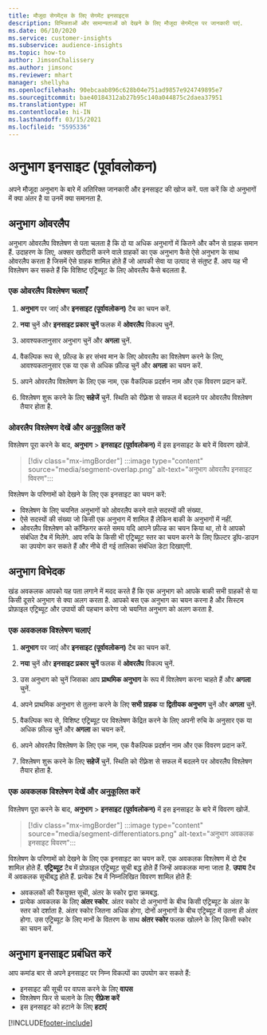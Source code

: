```yaml
---
title: मौजूदा सेगमेंट्स के लिए सेगमेंट इनसाइट्स
description: विभिन्नताओं और सामान्यताओं को देखने के लिए मौजूदा सेगमेंट्स पर जानकारी पाएं.
ms.date: 06/10/2020
ms.service: customer-insights
ms.subservice: audience-insights
ms.topic: how-to
author: JimsonChalissery
ms.author: jimsonc
ms.reviewer: mhart
manager: shellyha
ms.openlocfilehash: 90ebcaab896c628b04e751ad9857e924749895e7
ms.sourcegitcommit: bae40184312ab27b95c140a044875c2daea37951
ms.translationtype: HT
ms.contentlocale: hi-IN
ms.lasthandoff: 03/15/2021
ms.locfileid: "5595336"
---
```

# <a name="segment-insights-preview"></a>अनुभाग इनसाइट (पूर्वावलोकन)

अपने मौजूदा अनुभाग के बारे में अतिरिक्त जानकारी और इनसाइट की खोज करें. पता करें कि दो अनुभागों में क्या अंतर है या उनमें क्या समानता है.

## <a name="segment-overlap"></a>अनुभाग ओवरलैप

अनुभाग ओवरलैप विश्लेषण से पता चलता है कि दो या अधिक अनुभागों में कितने और कौन से ग्राहक समान हैं. उदाहरण के लिए, अक्सर खरीदारी करने वाले ग्राहकों का एक अनुभाग कैसे ऐसे अनुभाग के साथ ओवरलैप करता है जिसमें ऐसे ग्राहक शामिल होते हैं जो आपकी सेवा या उत्पाद से संतुष्ट हैं.
आप यह भी विश्लेषण कर सकते हैं कि विशिष्ट एट्रिब्यूट के लिए ओवरलैप कैसे बदलता है.

### <a name="run-an-overlap-analysis"></a>एक ओवरलैप विश्लेषण चलाएँ

1. **अनुभाग** पर जाएं और **इनसाइट (पूर्वावलोकन)** टैब का चयन करें.

1. **नया** चुनें और **इनसाइट प्रकार चुनें** फलक में **ओवरलैप** विकल्प चुनें.

1. आवश्यकतानुसार अनुभाग चुनें और **अगला** चुनें.

1. वैकल्पिक रूप से, फ़ील्ड के हर संभव मान के लिए ओवरलैप का विश्लेषण करने के लिए, आवश्यकतानुसार एक या एक से अधिक फ़ील्ड चुनें और **अगला** का चयन करें.

1. अपने ओवरलैप विश्लेषण के लिए एक नाम, एक वैकल्पिक प्रदर्शन नाम और एक विवरण प्रदान करें.

1. विश्लेषण शुरू करने के लिए **सहेजें** चुनें. स्थिति को रीफ़्रेश से सफल में बदलने पर ओवरलैप विश्लेषण तैयार होता है.

### <a name="view-and-optimize-an-overlap-analysis"></a>ओवरलैप विश्लेषण देखें और अनुकूलित करें

विश्लेषण पूरा करने के बाद, **अनुभाग** > **इनसाइट (पूर्वावलोकन)** में इस इनसाइट के बारे में विवरण खोजें.

> [!div class="mx-imgBorder"]
> :::image type="content" source="media/segment-overlap.png" alt-text="अनुभाग ओवरलैप इनसाइट विवरण":::

विश्लेषण के परिणामों को देखने के लिए एक इनसाइट का चयन करें:

- विश्लेषण के लिए चयनित अनुभागों को ओवरलैप करने वाले सदस्यों की संख्या.
- ऐसे सदस्यों की संख्या जो किसी एक अनुभाग में शामिल हैं लेकिन बाकी के अनुभागों में नहीं.
- ओवरलैप विश्लेषण को कॉन्फ़िगर करते समय यदि आपने फ़ील्ड का चयन किया था, तो वे आपको संबंधित टैब में मिलेंगे. आप रुचि के किसी भी एट्रिब्यूट स्तर का चयन करने के लिए फ़िल्टर ड्रॉप-डाउन का उपयोग कर सकते हैं और नीचे दी गई तालिका संबंधित डेटा दिखाएगी.

## <a name="segment-differentiators"></a>अनुभाग विभेदक

खंड अवकलक आपको यह पता लगाने में मदद करते हैं कि एक अनुभाग को आपके बाकी सभी ग्राहकों से या किसी दूसरे अनुभाग से क्या अलग करता है. आपको बस एक अनुभाग का चयन करना है और सिस्टम प्रोफ़ाइल एट्रिब्यूट और उपायों की पहचान करेगा जो चयनित अनुभाग को अलग करता है.

### <a name="run-a-differentiator-analysis"></a>एक अवकलक विश्लेषण चलाएं

1. **अनुभाग** पर जाएं और **इनसाइट (पूर्वावलोकन)** टैब का चयन करें.

1. **नया** चुनें और **इनसाइट प्रकार चुनें** फलक में **ओवरलैप** विकल्प चुनें.

1. उस अनुभाग को चुनें जिसका आप **प्राथमिक अनुभाग** के रूप में विश्लेषण करना चाहते हैं और **अगला** चुनें.

1. अपने प्राथमिक अनुभाग से तुलना करने के लिए **सभी ग्राहक** या **द्वितीयक अनुभाग** चुनें और **अगला** चुनें.

1. वैकल्पिक रूप से, विशिष्ट एट्रिब्यूट पर विश्लेषण केंद्रित करने के लिए अपनी रुचि के अनुसार एक या अधिक फ़ील्ड चुनें और **अगला** का चयन करें.

1. अपने ओवरलैप विश्लेषण के लिए एक नाम, एक वैकल्पिक प्रदर्शन नाम और एक विवरण प्रदान करें.

1. विश्लेषण शुरू करने के लिए **सहेजें** चुनें. स्थिति को रीफ़्रेश से सफल में बदलने पर ओवरलैप विश्लेषण तैयार होता है.

### <a name="view-and-optimize-a-differentiators-analysis"></a>एक अवकलक विश्लेषण देखें और अनुकूलित करें

विश्लेषण पूरा करने के बाद, **अनुभाग** > **इनसाइट (पूर्वावलोकन)** में इस इनसाइट के बारे में विवरण खोजें.

> [!div class="mx-imgBorder"]
> :::image type="content" source="media/segment-differentiators.png" alt-text="अनुभाग अवकलक इनसाइट विवरण":::

विश्लेषण के परिणामों को देखने के लिए एक इनसाइट का चयन करें. एक अवकलक विश्लेषण में दो टैब शामिल होते हैं. **एट्रिब्यूट** टैब में प्रोफ़ाइल एट्रिब्यूट सूची बद्ध होते हैं जिन्हें अवकलक माना जाता है. **उपाय** टैब में अवकलक सूचीबद्ध होते हैं. प्रत्येक टैब में निम्नलिखित विवरण शामिल होते हैं:

- अवकलकों की रैंकयुक्त सूची, अंतर के स्कोर द्वारा क्रमबद्ध.
- प्रत्येक अवकलक के लिए **अंतर स्कोर**. अंतर स्कोर दो अनुभागों के बीच किसी एट्रिब्यूट के अंतर के स्तर को दर्शाता है. अंतर स्कोर जितना अधिक होगा, दोनों अनुभागों के बीच एट्रिब्यूट में उतना ही अंतर होगा. उस एट्रिब्यूट के लिए मानों के वितरण के साथ **अंतर स्कोर** फलक खोलने के लिए किसी स्कोर का चयन करें.

## <a name="manage-segment-insights"></a>अनुभाग इनसाइट प्रबंधित करें

आप कमांड बार से अपने इनसाइट पर निम्न विकल्पों का उपयोग कर सकते हैं:

- इनसाइट की सूची पर वापस करने के लिए **वापस**
- विश्लेषण फिर से चलाने के लिए **रीफ़्रेश करें**
- इस इनसाइट को हटाने के लिए **हटाएं**


[!INCLUDE[footer-include](../includes/footer-banner.md)]
